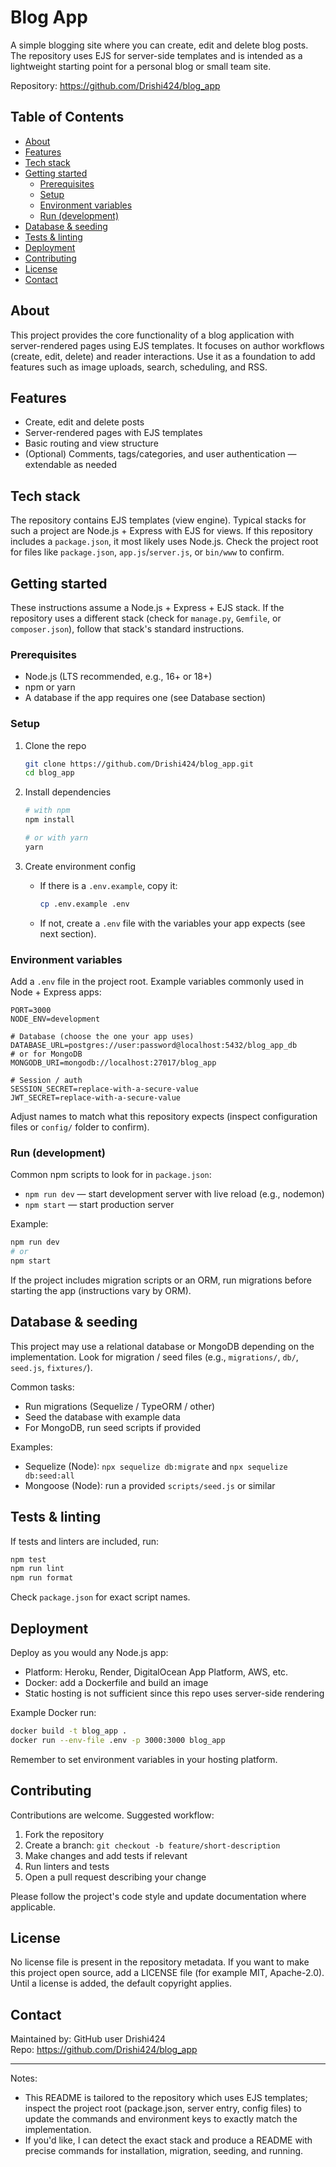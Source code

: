 # Blog App

A simple blogging site where you can create, edit and delete blog posts. The repository uses EJS for server-side templates and is intended as a lightweight starting point for a personal blog or small team site.

Repository: https://github.com/Drishi424/blog_app

## Table of Contents

- [About](#about)
- [Features](#features)
- [Tech stack](#tech-stack)
- [Getting started](#getting-started)
  - [Prerequisites](#prerequisites)
  - [Setup](#setup)
  - [Environment variables](#environment-variables)
  - [Run (development)](#run-development)
- [Database & seeding](#database--seeding)
- [Tests & linting](#tests--linting)
- [Deployment](#deployment)
- [Contributing](#contributing)
- [License](#license)
- [Contact](#contact)

## About

This project provides the core functionality of a blog application with server-rendered pages using EJS templates. It focuses on author workflows (create, edit, delete) and reader interactions. Use it as a foundation to add features such as image uploads, search, scheduling, and RSS.

## Features

- Create, edit and delete posts
- Server-rendered pages with EJS templates
- Basic routing and view structure
- (Optional) Comments, tags/categories, and user authentication — extendable as needed

## Tech stack

The repository contains EJS templates (view engine). Typical stacks for such a project are Node.js + Express with EJS for views. If this repository includes a `package.json`, it most likely uses Node.js. Check the project root for files like `package.json`, `app.js`/`server.js`, or `bin/www` to confirm.

## Getting started

These instructions assume a Node.js + Express + EJS stack. If the repository uses a different stack (check for `manage.py`, `Gemfile`, or `composer.json`), follow that stack's standard instructions.

### Prerequisites

- Node.js (LTS recommended, e.g., 16+ or 18+)
- npm or yarn
- A database if the app requires one (see Database section)

### Setup

1. Clone the repo
   ```bash
   git clone https://github.com/Drishi424/blog_app.git
   cd blog_app
   ```

2. Install dependencies
   ```bash
   # with npm
   npm install

   # or with yarn
   yarn
   ```

3. Create environment config
   - If there is a `.env.example`, copy it:
     ```bash
     cp .env.example .env
     ```
   - If not, create a `.env` file with the variables your app expects (see next section).

### Environment variables

Add a `.env` file in the project root. Example variables commonly used in Node + Express apps:

```
PORT=3000
NODE_ENV=development

# Database (choose the one your app uses)
DATABASE_URL=postgres://user:password@localhost:5432/blog_app_db
# or for MongoDB
MONGODB_URI=mongodb://localhost:27017/blog_app

# Session / auth
SESSION_SECRET=replace-with-a-secure-value
JWT_SECRET=replace-with-a-secure-value
```

Adjust names to match what this repository expects (inspect configuration files or `config/` folder to confirm).

### Run (development)

Common npm scripts to look for in `package.json`:

- `npm run dev` — start development server with live reload (e.g., nodemon)
- `npm start` — start production server

Example:
```bash
npm run dev
# or
npm start
```

If the project includes migration scripts or an ORM, run migrations before starting the app (instructions vary by ORM).

## Database & seeding

This project may use a relational database or MongoDB depending on the implementation. Look for migration / seed files (e.g., `migrations/`, `db/`, `seed.js`, `fixtures/`).

Common tasks:
- Run migrations (Sequelize / TypeORM / other)
- Seed the database with example data
- For MongoDB, run seed scripts if provided

Examples:
- Sequelize (Node): `npx sequelize db:migrate` and `npx sequelize db:seed:all`
- Mongoose (Node): run a provided `scripts/seed.js` or similar

## Tests & linting

If tests and linters are included, run:

```bash
npm test
npm run lint
npm run format
```

Check `package.json` for exact script names.

## Deployment

Deploy as you would any Node.js app:

- Platform: Heroku, Render, DigitalOcean App Platform, AWS, etc.
- Docker: add a Dockerfile and build an image
- Static hosting is not sufficient since this repo uses server-side rendering

Example Docker run:
```bash
docker build -t blog_app .
docker run --env-file .env -p 3000:3000 blog_app
```

Remember to set environment variables in your hosting platform.

## Contributing

Contributions are welcome. Suggested workflow:

1. Fork the repository
2. Create a branch: `git checkout -b feature/short-description`
3. Make changes and add tests if relevant
4. Run linters and tests
5. Open a pull request describing your change

Please follow the project's code style and update documentation where applicable.

## License

No license file is present in the repository metadata. If you want to make this project open source, add a LICENSE file (for example MIT, Apache-2.0). Until a license is added, the default copyright applies.

## Contact

Maintained by: GitHub user Drishi424  
Repo: https://github.com/Drishi424/blog_app

---

Notes:
- This README is tailored to the repository which uses EJS templates; inspect the project root (package.json, server entry, config files) to update the commands and environment keys to exactly match the implementation.
- If you'd like, I can detect the exact stack and produce a README with precise commands for installation, migration, seeding, and running.
